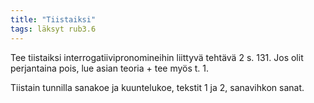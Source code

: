 ```yaml
---
title: "Tiistaiksi"
tags: läksyt rub3.6
---
```


Tee tiistaiksi interrogatiivipronomineihin liittyvä tehtävä 2 s. 131. Jos olit perjantaina pois, lue asian teoria + tee myös t. 1.

Tiistain tunnilla sanakoe ja kuuntelukoe, tekstit 1 ja 2, sanavihkon sanat. 